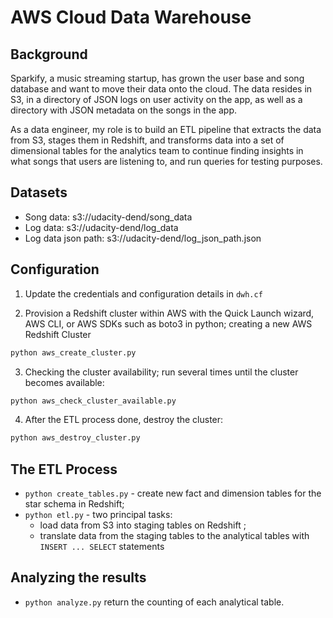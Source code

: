 # AWS Cloud Data Warehouse

## Background

Sparkify, a music streaming startup, has grown the user base and song database and want to move their data onto the cloud. The data resides in S3, in a directory of JSON logs on user activity on the app, as well as a directory with JSON metadata on the songs in the app.

As a data engineer, my role is to build an ETL pipeline that extracts the data from S3, stages them in Redshift, and transforms data into a set of dimensional tables for the analytics team to continue finding insights in what songs that users are listening to, and run queries for testing purposes. 


## Datasets

- Song data: s3://udacity-dend/song_data
- Log data: s3://udacity-dend/log_data
- Log data json path: s3://udacity-dend/log_json_path.json


## Configuration

1. Update the credentials and configuration details in `dwh.cf`

2. Provision a Redshift cluster within AWS with the Quick Launch wizard, AWS CLI, or AWS SDKs such as boto3 in python; creating a new AWS Redshift Cluster
```sh
python aws_create_cluster.py
```

3. Checking the cluster availability; run several times until the cluster becomes available: 

```sh
python aws_check_cluster_available.py
```

4. After the ETL process done, destroy the cluster: 

```sh
python aws_destroy_cluster.py
```

## The ETL Process

 - `python create_tables.py` - create new fact and dimension tables for the star schema in Redshift;
 - `python etl.py` - two principal tasks:
     - load data from S3 into staging tables on Redshift ;
     - translate data from the staging tables to the analytical tables with `INSERT ... SELECT` statements

## Analyzing the results

 - `python analyze.py` 
 return the counting of each analytical table.

